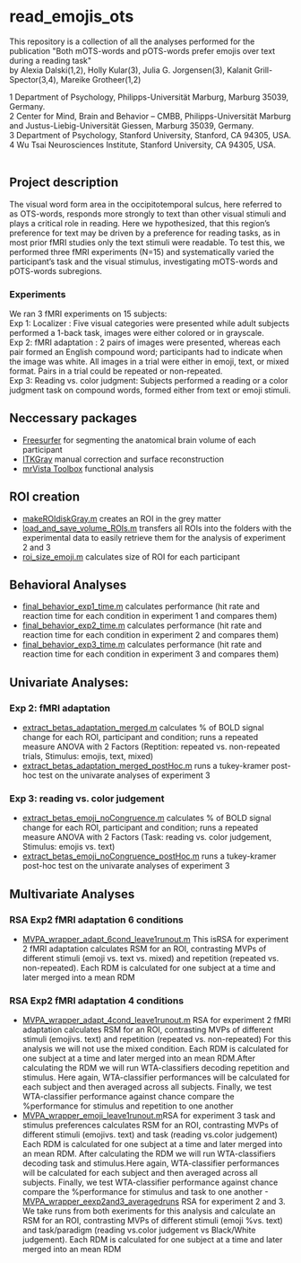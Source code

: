 # read_emojis_ots
This repository is a collection of all the analyses performed for the publication 
"Both mOTS-words and pOTS-words prefer emojis over text during a reading task" <br />
by Alexia Dalski(1,2), Holly Kular(3), Julia G. Jorgensen(3), Kalanit Grill-Spector(3,4), Mareike Grotheer(1,2)

1 Department of Psychology, Philipps-Universität Marburg, Marburg 35039, Germany.<br />
2 Center for Mind, Brain and Behavior – CMBB, Philipps-Universität Marburg and Justus-Liebig-Universität Giessen, Marburg 35039, Germany. <br />
3 Department of Psychology, Stanford University, Stanford, CA 94305, USA.<br />
4 Wu Tsai Neurosciences Institute, Stanford University, CA 94305, USA.<br />
<br />

## Project description
The visual word form area in the occipitotemporal sulcus, here referred to as OTS-words, responds more strongly to text than other visual stimuli and plays a critical role in reading. Here we hypothesized, that this region’s preference for text may be driven by a preference for reading tasks, as in most prior fMRI studies only the text stimuli were readable. To test this, we performed three fMRI experiments (N=15) and systematically varied the participant’s task and the visual stimulus, investigating mOTS-words and pOTS-words subregions. 
### Experiments
We ran 3 fMRI experiments on 15 subjects:<br />
Exp 1: Localizer : Five visual categories were presented while adult subjects performed a 1-back task, images were either colored or in grayscale.<br />
Exp 2:  fMRI adaptation : 2 pairs of images were presented, whereas each pair formed an English compound word; participants had to indicate when the image was white. All images in a trial were either in emoji, text, or mixed format. Pairs in a trial could be repeated or non-repeated.<br />
Exp 3: Reading vs. color judgment: Subjects performed a reading or a color judgment task on compound words, formed either from text or emoji stimuli.<br />

## Neccessary packages 
- [Freesurfer](https://surfer.nmr.mgh.harvard.edu/) for segmenting the anatomical brain volume of each participant 
- [ITKGray](http://web.stanford.edu/group/vista/cgi-bin/wiki/index.php/ItkGray) manual correction and surface reconstruction 
- [mrVista Toolbox](http://github.com/vistalab) functional analysis
## ROI creation
- [makeROIdiskGray.m](https://github.com/EduNeuroLab/read_emojis_ots/blob/main/makeROIdiskGray.m) creates an ROI in the grey matter
- [load_and_save_volume_ROIs.m](https://github.com/EduNeuroLab/read_emojis_ots/blob/main/load_and_save_volume_ROIs.m) transfers all ROIs into the folders with the experimental data to easily retrieve them for the analysis of experiment 2 and 3
- [roi_size_emoji.m](https://github.com/EduNeuroLab/read_emojis_ots/blob/main/roi_size_emoji.m) calculates size of ROI for each participant

## Behavioral Analyses 
- [final_behavior_exp1_time.m](https://github.com/EduNeuroLab/read_emojis_ots/blob/main/final_behavior_exp1_time.m) calculates performance (hit rate and reaction time for each condition in experiment 1 and compares them)
- [final_behavior_exp2_time.m](https://github.com/EduNeuroLab/read_emojis_ots/blob/main/final_behavior_exp2_time.m) calculates performance (hit rate and reaction time for each condition in experiment 2 and compares them)
- [final_behavior_exp3_time.m](https://github.com/EduNeuroLab/read_emojis_ots/blob/main/final_behavior_exp2_time.m) calculates performance (hit rate and reaction time for each condition in experiment 3 and compares them)
## Univariate Analyses:
### Exp 2: fMRI adaptation
- [extract_betas_adaptation_merged.m](https://github.com/EduNeuroLab/read_emojis_ots/blob/main/extract_betas_adaptation_merged.m) calculates % of BOLD signal change for each ROI, participant and condition; runs a repeated measure ANOVA with 2 Factors (Reptition: repeated vs. non-repeated trials, Stimulus: emojis, text, mixed)
- [extract_betas_adaptation_merged_postHoc.m](https://github.com/EduNeuroLab/read_emojis_ots/blob/main/extract_betas_adaptation_merged_postHoc.m) runs a tukey-kramer post-hoc test on the univarate analyses of experiment 3 

### Exp 3: reading vs. color judgement
- [extract_betas_emoji_noCongruence.m](https://github.com/EduNeuroLab/read_emojis_ots/blob/main/extract_betas_adaptation_merged.m)
calculates % of BOLD signal change for each ROI, participant and condition; runs a repeated measure ANOVA with 2 Factors (Task: reading vs. color judgement, Stimulus: emojis vs. text)
- [extract_betas_emoji_noCongruence_postHoc.m](https://github.com/EduNeuroLab/read_emojis_ots/blob/main/extract_betas_emoji_noCongruence_postHoc.m)
runs a tukey-kramer post-hoc test on the univarate analyses of experiment 3 

## Multivariate Analyses
### RSA Exp2 fMRI adaptation 6 conditions
- [MVPA_wrapper_adapt_6cond_leave1runout.m](https://github.com/EduNeuroLab/read_emojis_ots/blob/main/MVPA_wrapper_adapt_6cond_leave1runout.asv) This isRSA for experiment 2  fMRI adaptation calculates RSM for an ROI, contrasting MVPs of different stimuli (emoji vs. text vs. mixed) and repetition (repeated vs. non-repeated). Each RDM is calculated for one subject at a time and later merged into a mean RDM
### RSA Exp2 fMRI adaptation 4 conditions
- [MVPA_wrapper_adapt_4cond_leave1runout.m](https://github.com/EduNeuroLab/read_emojis_ots/blob/main/Mvpa_wrapper_adapt_4cond_leave1runout.asv) RSA for experiment 2  fMRI adaptation calculates RSM for an ROI, contrasting MVPs of different stimuli (emojivs. text) and repetition (repeated vs. non-repeated) 
For this analysis we will not use the mixed condition. Each RDM is calculated for one subject at a time and later merged into an mean RDM.After calculating the RDM we will run WTA-classifiers decoding repetition and stimulus. Here again, WTA-classifier performances will be calculated for each subject and then averaged across all subjects. Finally, we test WTA-classifier performance against chance compare the
%performance for stimulus and repetition to one another
- [MVPA_wrapper_emoji_leave1runout.m](https://github.com/EduNeuroLab/read_emojis_ots/blob/main/MVPA_wrapper_emoji_leave1runout.m)RSA for experiment 3  task and stimulus preferences calculates RSM for an ROI, contrasting MVPs of different stimuli (emojivs. text) and task (reading vs.color judgement) 
Each RDM is calculated for one subject at a time and later merged into an mean RDM. After calculating the RDM we will run WTA-classifiers decoding task
and stimulus.Here again, WTA-classifier performances will be calculated for each subject and then averaged across all subjects. Finally, we test WTA-classifier performance against chance compare the
%performance for stimulus and task to one another
-[MVPA_wrapper_eexp2and3_averagedruns](https://github.com/EduNeuroLab/read_emojis_ots/blob/main/MVPA_wrapper_exp2and3_averageruns.m) RSA for experiment 2 and 3. We take runs from both exeriments for this analysis and calculate an RSM for an ROI, contrasting MVPs of different stimuli (emoji
%vs. text) and task/paradigm (reading vs.color judgement vs Black/White judgement). Each RDM is calculated for one subject at a time and later merged into an mean RDM
